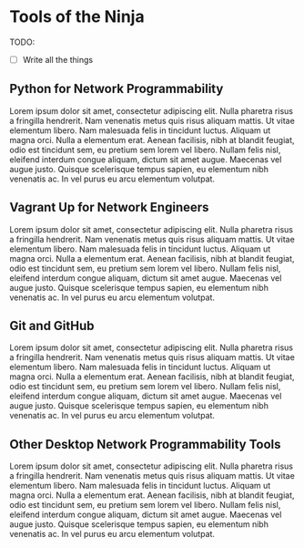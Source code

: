 # Tools of the Ninja

TODO: 

- [ ] Write all the things

## Python for Network Programmability

Lorem ipsum dolor sit amet, consectetur adipiscing elit. Nulla pharetra risus a fringilla hendrerit. Nam venenatis metus quis risus aliquam mattis. Ut vitae elementum libero. Nam malesuada felis in tincidunt luctus. Aliquam ut magna orci. Nulla a elementum erat. Aenean facilisis, nibh at blandit feugiat, odio est tincidunt sem, eu pretium sem lorem vel libero. Nullam felis nisl, eleifend interdum congue aliquam, dictum sit amet augue. Maecenas vel augue justo. Quisque scelerisque tempus sapien, eu elementum nibh venenatis ac. In vel purus eu arcu elementum volutpat.

## Vagrant Up for Network Engineers

Lorem ipsum dolor sit amet, consectetur adipiscing elit. Nulla pharetra risus a fringilla hendrerit. Nam venenatis metus quis risus aliquam mattis. Ut vitae elementum libero. Nam malesuada felis in tincidunt luctus. Aliquam ut magna orci. Nulla a elementum erat. Aenean facilisis, nibh at blandit feugiat, odio est tincidunt sem, eu pretium sem lorem vel libero. Nullam felis nisl, eleifend interdum congue aliquam, dictum sit amet augue. Maecenas vel augue justo. Quisque scelerisque tempus sapien, eu elementum nibh venenatis ac. In vel purus eu arcu elementum volutpat.

## Git and GitHub

Lorem ipsum dolor sit amet, consectetur adipiscing elit. Nulla pharetra risus a fringilla hendrerit. Nam venenatis metus quis risus aliquam mattis. Ut vitae elementum libero. Nam malesuada felis in tincidunt luctus. Aliquam ut magna orci. Nulla a elementum erat. Aenean facilisis, nibh at blandit feugiat, odio est tincidunt sem, eu pretium sem lorem vel libero. Nullam felis nisl, eleifend interdum congue aliquam, dictum sit amet augue. Maecenas vel augue justo. Quisque scelerisque tempus sapien, eu elementum nibh venenatis ac. In vel purus eu arcu elementum volutpat.

## Other Desktop Network Programmability Tools

Lorem ipsum dolor sit amet, consectetur adipiscing elit. Nulla pharetra risus a fringilla hendrerit. Nam venenatis metus quis risus aliquam mattis. Ut vitae elementum libero. Nam malesuada felis in tincidunt luctus. Aliquam ut magna orci. Nulla a elementum erat. Aenean facilisis, nibh at blandit feugiat, odio est tincidunt sem, eu pretium sem lorem vel libero. Nullam felis nisl, eleifend interdum congue aliquam, dictum sit amet augue. Maecenas vel augue justo. Quisque scelerisque tempus sapien, eu elementum nibh venenatis ac. In vel purus eu arcu elementum volutpat.
